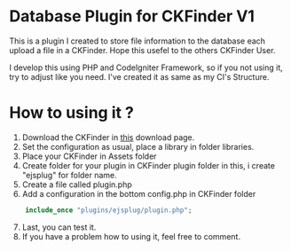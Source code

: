 # Database Plugin for CKFinder V1
This is a plugin I created to store file information to the database each upload a file in a CKFinder. Hope this usefel to the others CKFinder User.

I develop this using PHP and CodeIgniter Framework, so if you not using it, try to adjust like you need. I've created it as same as my CI's Structure.

# How to using it ?
1. Download the CKFinder in [this](http://cksource.com/ckfinder/download) download page.
2. Set the configuration as usual, place a library in folder libraries.
3. Place your CKFinder in Assets folder
4. Create folder for your plugin in CKFinder plugin folder in this, i create "ejsplug" for folder name.
5. Create a file called plugin.php
6. Add a configuration in the bottom config.php in CKFinder folder
```php
    include_once "plugins/ejsplug/plugin.php";
```
7. Last, you can test it.
8. If you have a problem how to using it, feel free to comment.
